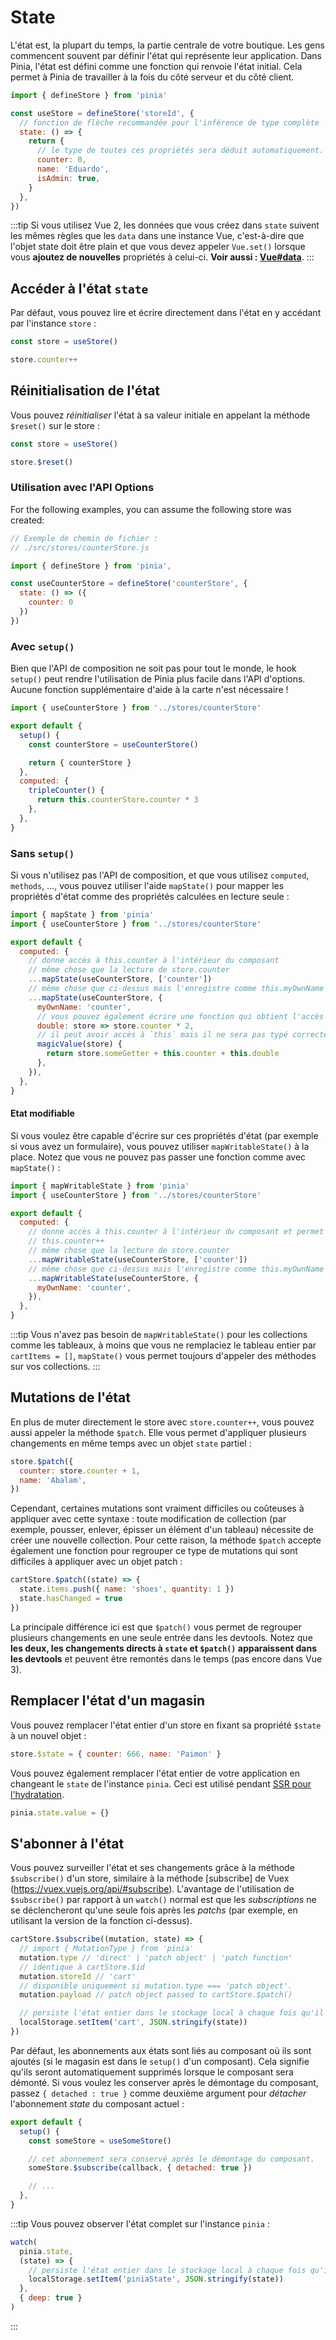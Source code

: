 # State

<VueSchoolLink
  href="https://vueschool.io/lessons/access-state-from-a-pinia-store"
  title="Learn all about state in Pinia"
/>

L'état est, la plupart du temps, la partie centrale de votre boutique. Les gens commencent souvent par définir l'état qui représente leur application. Dans Pinia, l'état est défini comme une fonction qui renvoie l'état initial. Cela permet à Pinia de travailler à la fois du côté serveur et du côté client.

```js
import { defineStore } from 'pinia'

const useStore = defineStore('storeId', {
  // fonction de flèche recommandée pour l'inférence de type complète
  state: () => {
    return {
      // le type de toutes ces propriétés sera déduit automatiquement.
      counter: 0,
      name: 'Eduardo',
      isAdmin: true,
    }
  },
})
```

:::tip
Si vous utilisez Vue 2, les données que vous créez dans `state` suivent les mêmes règles que les `data` dans une instance Vue, c'est-à-dire que l'objet state doit être plain et que vous devez appeler `Vue.set()` lorsque vous **ajoutez de nouvelles** propriétés à celui-ci. **Voir aussi : [Vue#data](https://vuejs.org/v2/api/#data)**.
:::

## Accéder à l'état `state`

Par défaut, vous pouvez lire et écrire directement dans l'état en y accédant par l'instance `store` :

```js
const store = useStore()

store.counter++
```

## Réinitialisation de l'état

Vous pouvez _réinitialiser_ l'état à sa valeur initiale en appelant la méthode `$reset()` sur le store :

```js
const store = useStore()

store.$reset()
```

### Utilisation avec l'API Options

<VueSchoolLink
  href="https://vueschool.io/lessons/access-pinia-state-in-the-options-api"
  title="Access Pinia State via the Options API"
/>

For the following examples, you can assume the following store was created:

```js
// Exemple de chemin de fichier :
// ./src/stores/counterStore.js

import { defineStore } from 'pinia',

const useCounterStore = defineStore('counterStore', {
  state: () => ({
    counter: 0
  })
})
```

### Avec `setup()`

Bien que l'API de composition ne soit pas pour tout le monde, le hook `setup()` peut rendre l'utilisation de Pinia plus facile dans l'API d'options. Aucune fonction supplémentaire d'aide à la carte n'est nécessaire !

```js
import { useCounterStore } from '../stores/counterStore'

export default {
  setup() {
    const counterStore = useCounterStore()

    return { counterStore }
  },
  computed: {
    tripleCounter() {
      return this.counterStore.counter * 3
    },
  },
}
```

### Sans `setup()`

Si vous n'utilisez pas l'API de composition, et que vous utilisez `computed`, `methods`, ..., vous pouvez utiliser l'aide `mapState()` pour mapper les propriétés d'état comme des propriétés calculées en lecture seule :

```js
import { mapState } from 'pinia'
import { useCounterStore } from '../stores/counterStore'

export default {
  computed: {
    // donne accès à this.counter à l'intérieur du composant
    // même chose que la lecture de store.counter
    ...mapState(useCounterStore, ['counter'])
    // même chose que ci-dessus mais l'enregistre comme this.myOwnName
    ...mapState(useCounterStore, {
      myOwnName: 'counter',
      // vous pouvez également écrire une fonction qui obtient l'accès au store
      double: store => store.counter * 2,
      // il peut avoir accès à `this` mais il ne sera pas typé correctement...
      magicValue(store) {
        return store.someGetter + this.counter + this.double
      },
    }),
  },
}
```

#### Etat modifiable

Si vous voulez être capable d'écrire sur ces propriétés d'état (par exemple si vous avez un formulaire), vous pouvez utiliser `mapWritableState()` à la place. Notez que vous ne pouvez pas passer une fonction comme avec `mapState()` :

```js
import { mapWritableState } from 'pinia'
import { useCounterStore } from '../stores/counterStore'

export default {
  computed: {
    // donne accès à this.counter à l'intérieur du composant et permet de le paramétrer
    // this.counter++
    // même chose que la lecture de store.counter
    ...mapWritableState(useCounterStore, ['counter'])
    // même chose que ci-dessus mais l'enregistre comme this.myOwnName
    ...mapWritableState(useCounterStore, {
      myOwnName: 'counter',
    }),
  },
}
```

:::tip
Vous n'avez pas besoin de `mapWritableState()` pour les collections comme les tableaux, à moins que vous ne remplaciez le tableau entier par `cartItems = []`, `mapState()` vous permet toujours d'appeler des méthodes sur vos collections.
:::

## Mutations de l'état

<!-- TODO: disable this with `strictMode` -->

En plus de muter directement le store avec `store.counter++`, vous pouvez aussi appeler la méthode `$patch`. Elle vous permet d'appliquer plusieurs changements en même temps avec un objet `state` partiel :

```js
store.$patch({
  counter: store.counter + 1,
  name: 'Abalam',
})
```

Cependant, certaines mutations sont vraiment difficiles ou coûteuses à appliquer avec cette syntaxe : toute modification de collection (par exemple, pousser, enlever, épisser un élément d'un tableau) nécessite de créer une nouvelle collection. Pour cette raison, la méthode `$patch` accepte également une fonction pour regrouper ce type de mutations qui sont difficiles à appliquer avec un objet patch :

```js
cartStore.$patch((state) => {
  state.items.push({ name: 'shoes', quantity: 1 })
  state.hasChanged = true
})
```

<!-- TODO: disable this with `strictMode`, `{ noDirectPatch: true }` -->

La principale différence ici est que `$patch()` vous permet de regrouper plusieurs changements en une seule entrée dans les devtools. Notez que **les deux, les changements directs à `state` et `$patch()` apparaissent dans les devtools** et peuvent être remontés dans le temps (pas encore dans Vue 3).

## Remplacer l'état d'un magasin

Vous pouvez remplacer l'état entier d'un store en fixant sa propriété `$state` à un nouvel objet :

```js
store.$state = { counter: 666, name: 'Paimon' }
```

Vous pouvez également remplacer l'état entier de votre application en changeant le `state` de l'instance `pinia`. Ceci est utilisé pendant [SSR pour l'hydratation](../ssr/#state-hydration).

```js
pinia.state.value = {}
```

## S'abonner à l'état

Vous pouvez surveiller l'état et ses changements grâce à la méthode `$subscribe()` d'un store, similaire à la méthode [subscribe] de Vuex (https://vuex.vuejs.org/api/#subscribe). L'avantage de l'utilisation de `$subscribe()` par rapport à un `watch()` normal est que les _subscriptions_ ne se déclencheront qu'une seule fois après les _patchs_ (par exemple, en utilisant la version de la fonction ci-dessus).

```js
cartStore.$subscribe((mutation, state) => {
  // import { MutationType } from 'pinia'
  mutation.type // 'direct' | 'patch object' | 'patch function'
  // identique à cartStore.$id
  mutation.storeId // 'cart'
  // disponible uniquement si mutation.type === 'patch object'.
  mutation.payload // patch object passed to cartStore.$patch()

  // persiste l'état entier dans le stockage local à chaque fois qu'il est modifié.
  localStorage.setItem('cart', JSON.stringify(state))
})
```

Par défaut, les abonnements aux états sont liés au composant où ils sont ajoutés (si le magasin est dans le `setup()` d'un composant). Cela signifie qu'ils seront automatiquement supprimés lorsque le composant sera démonté. Si vous voulez les conserver après le démontage du composant, passez `{ detached : true }` comme deuxième argument pour _détacher_ l'abonnement _state_ du composant actuel :

```js
export default {
  setup() {
    const someStore = useSomeStore()

    // cet abonnement sera conservé après le démontage du composant.
    someStore.$subscribe(callback, { detached: true })

    // ...
  },
}
```

:::tip
Vous pouvez observer l'état complet sur l'instance `pinia` :

```js
watch(
  pinia.state,
  (state) => {
    // persiste l'état entier dans le stockage local à chaque fois qu'il est modifié.
    localStorage.setItem('piniaState', JSON.stringify(state))
  },
  { deep: true }
)
```

:::
